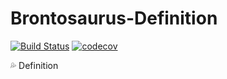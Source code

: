# Brontosaurus-Definition

[![Build Status](https://travis-ci.org/SudoDotDog/Brontosaurus-Definition.svg?branch=master)](https://travis-ci.org/SudoDotDog/Brontosaurus-Definition)
[![codecov](https://codecov.io/gh/SudoDotDog/Brontosaurus-Definition/branch/master/graph/badge.svg)](https://codecov.io/gh/SudoDotDog/Brontosaurus-Definition)

:sweat_drops: Definition
